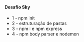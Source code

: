 #### Desafio Sky

* 1 - npm init
* 2 - estruturação de pastas
* 3 - npm i e npm express
* 4 - npm body parser e nodemon